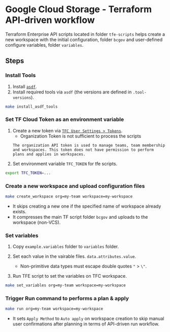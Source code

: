 # Google Cloud Storage - Terraform API-driven workflow

Terraform Enterprise API scripts located in folder `tfe-scripts` helps create a new workspace with the initial configuration, folder `bcgov`
and user-defined configure variables, folder `variables`.

## Steps

### Install Tools

1. Install [`asdf`](https://asdf-vm.com/#/core-manage-asdf-vm?id=install-asdf-vm).
1. Install required tools via `asdf` (the versions are defined in `.tool-versions`).

```bash
make install_asdf_tools
```

### Set TF Cloud Token as an environment variable

1. Create a new token via [`TFC User Settings > Tokens`](https://app.terraform.io/app/settings/tokens).
   - Organization Token is not sufficient to process the scripts
   ```
   The organization API token is used to manage teams, team membership and workspaces. This token does not have permission to perform plans and applies in workspaces.
   ```
1. Set environment variable `TFC_TOKEN` for tfe scripts.

```bash
export TFC_TOKEN=...
```

### Create a new workspace and upload configuration files

```bash
make create_workspace org=my-team workspace=my-workspace
```

- It skips creating a new one if the specified name of workspace already exists.
- It compresses the main TF script folder `bcgov` and uploads to the workspace (non-VCS).

### Set variables

1. Copy `example.variables` folder to `variables` folder.
1. Set each value in the vairable files. `data.attributes.value`.

   - Non-primitive data types must escape double quotes `"` > `\"`.

1. Run TFE script to set the variables on TFC workspace.

```bash
make set_variables org=my-team workspace=my-workspace
```

### Trigger Run command to performs a plan & apply

```bash
make run org=my-team workspace=my-workspace
```

- It sets `Apply Method` to `Auto apply` on workspace creation to skip manual user confirmations after planning in terms of API-driven run workflow.
